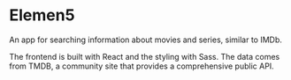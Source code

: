 # Elemen5

An app for searching information about movies and series, similar to IMDb.

The frontend is built with React and the styling with Sass.
The data comes from TMDB, a community site that provides a comprehensive public API.
